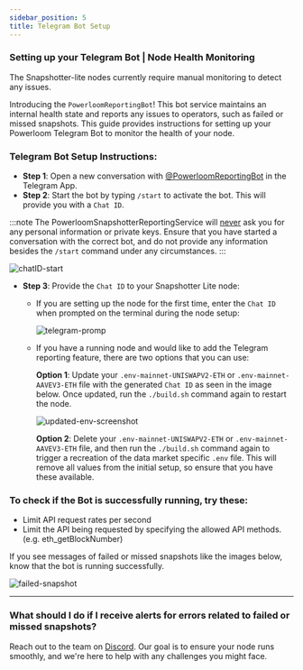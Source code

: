```yaml
---
sidebar_position: 5
title: Telegram Bot Setup
---
```


### Setting up your Telegram Bot | Node Health Monitoring 


The Snapshotter-lite nodes currently require manual monitoring to detect any issues.

Introducing the `PowerloomReportingBot`! This bot service maintains an internal health state and reports any issues to operators, such as failed or missed snapshots. This guide provides instructions for setting up your Powerloom Telegram Bot to monitor the health of your node. 

### Telegram Bot Setup Instructions:

- **Step 1**: Open a new conversation with [@PowerloomReportingBot](https://t.me/PowerloomReportingBot) in the Telegram App.
- **Step 2**: Start the bot by typing `/start` to activate the bot. This will provide you with a `Chat ID`.

:::note
The PowerloomSnapshotterReportingService will <ins>never</ins> ask you for any personal information or private keys. Ensure that you have started a conversation with the correct bot, and do not provide any information besides the `/start` command under any circumstances.
:::

  ![chatID-start](/images/chatID-start.png)

- **Step 3**: Provide the `Chat ID` to your Snapshotter Lite node:

  - If you are setting up the node for the first time, enter the `Chat ID` when prompted on the terminal during the node setup:

    ![telegram-promp](/images/telegram-prompt.png)

  - If you have a running node and would like to add the Telegram reporting feature, there are two options that you can use:

    **Option 1**: Update your `.env-mainnet-UNISWAPV2-ETH` or `.env-mainnet-AAVEV3-ETH` file with the generated `Chat ID` as seen in the image below. Once updated, run the `./build.sh` command again to restart the node.

      ![updated-env-screenshot](/images/TelegramBotSetup.png)

    **Option 2**: Delete your `.env-mainnet-UNISWAPV2-ETH` or `.env-mainnet-AAVEV3-ETH` file, and then run the `./build.sh` command again to trigger a recreation of the data market specific `.env` file. This will remove all values from the initial setup, so ensure that you have these available.

### To check if the Bot is successfully running, try these:

- Limit API request rates per second
- Limit the API being requested by specifying the allowed API methods. (e.g. eth_getBlockNumber)

If you see messages of failed or missed snapshots like the images below, know that the bot is running successfully. 

![failed-snapshot](/images/failed-snapshot.png)

---

### What should I do if I receive alerts for errors related to failed or missed snapshots?
Reach out to the team on [Discord](https://discord.com/invite/powerloom). Our goal is to ensure your node runs smoothly, and we're here to help with any challenges you might face.

